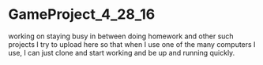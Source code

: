 # GameProject_4_28_16
working on staying busy in between doing homework and other such projects
I try to upload here so that when I use one of the many computers I use, I can just clone and start working and be up and running quickly.
